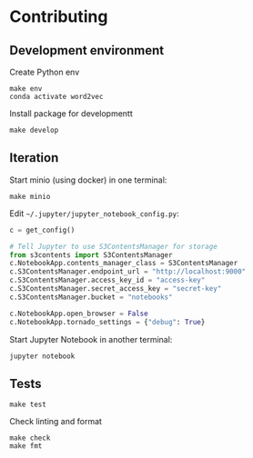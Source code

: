 # Contributing

## Development environment

Create Python env

```
make env
conda activate word2vec
```

Install package for developmentt

```
make develop
```

## Iteration

Start minio (using docker) in one terminal:

```
make minio
```

Edit `~/.jupyter/jupyter_notebook_config.py`:

```python
c = get_config()

# Tell Jupyter to use S3ContentsManager for storage
from s3contents import S3ContentsManager
c.NotebookApp.contents_manager_class = S3ContentsManager
c.S3ContentsManager.endpoint_url = "http://localhost:9000"
c.S3ContentsManager.access_key_id = "access-key"
c.S3ContentsManager.secret_access_key = "secret-key"
c.S3ContentsManager.bucket = "notebooks"

c.NotebookApp.open_browser = False
c.NotebookApp.tornado_settings = {"debug": True}
```

Start Jupyter Notebook in another terminal:

```
jupyter notebook
```

## Tests

```
make test
```

Check linting and format

```
make check
make fmt
```
